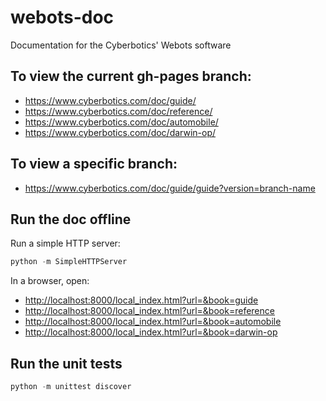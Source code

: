 # webots-doc

Documentation for the Cyberbotics' Webots software

## To view the current gh-pages branch:

- https://www.cyberbotics.com/doc/guide/
- https://www.cyberbotics.com/doc/reference/
- https://www.cyberbotics.com/doc/automobile/
- https://www.cyberbotics.com/doc/darwin-op/

## To view a specific branch:

- https://www.cyberbotics.com/doc/guide/guide?version=branch-name


## Run the doc offline

Run a simple HTTP server:

``` python
python -m SimpleHTTPServer
```

In a browser, open:

- [http://localhost:8000/local_index.html?url=&book=guide](http://localhost:8000/local_index.html?url=&book=guide)
- [http://localhost:8000/local_index.html?url=&book=reference](http://localhost:8000/local_index.html?url=&book=reference)
- [http://localhost:8000/local_index.html?url=&book=automobile](http://localhost:8000/local_index.html?url=&book=automobile)
- [http://localhost:8000/local_index.html?url=&book=darwin-op](http://localhost:8000/local_index.html?url=&book=darwin-op)


## Run the unit tests

``` python
python -m unittest discover
```

